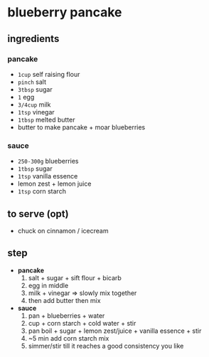 # blueberry pancake

## ingredients

### pancake

- `1cup` self raising flour
- `pinch` salt
- `3tbsp` sugar
- `1` egg
- `3/4cup` milk
- `1tsp` vinegar
- `1tbsp` melted butter
- butter to make pancake + moar blueberries

### sauce

- `250-300g` blueberries
- `1tbsp` sugar
- `1tsp` vanilla essence
- lemon zest + lemon juice
- `1tsp` corn starch

## to serve (opt)

- chuck on cinnamon / icecream

## step 

- **pancake**
  1. salt + sugar + sift flour + bicarb
  2. egg in middle
  3. milk + vinegar => slowly mix together
  4. then add butter then mix
- **sauce**
  1. pan + blueberries + water
  2. cup + corn starch + cold water + stir
  3. pan boil + sugar + lemon zest/juice + vanilla essence + stir
  4. ~5 min add corn starch mix
  5. simmer/stir till it reaches a good consistency you like



